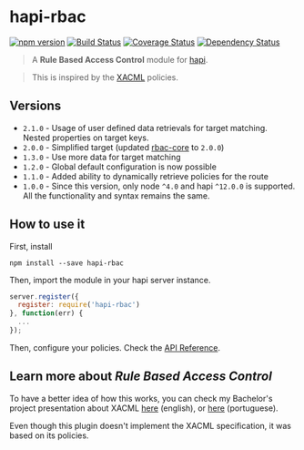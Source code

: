 # hapi-rbac

[![npm version][npm-badge]][npm-url]
[![Build Status][travis-badge]][travis-url]
[![Coverage Status][coveralls-badge]][coveralls-url]
[![Dependency Status][david-badge]][david-url]

> A **Rule Based Access Control** module for [hapi](https://github.com/hapijs/hapi).

> This is inspired by the [XACML](https://en.wikipedia.org/wiki/XACML) policies.

## Versions

* `2.1.0` - Usage of user defined data retrievals for target matching. Nested properties on target keys.
* `2.0.0` - Simplified target (updated [rbac-core](https://github.com/franciscogouveia/rbac-core) to `2.0.0`)
* `1.3.0` - Use more data for target matching
* `1.2.0` - Global default configuration is now possible
* `1.1.0` - Added ability to dynamically retrieve policies for the route
* `1.0.0` - Since this version, only node `^4.0` and hapi `^12.0.0` is supported.
   All the functionality and syntax remains the same.

## How to use it

First, install

```
npm install --save hapi-rbac
```

Then, import the module in your hapi server instance.

```js
server.register({
  register: require('hapi-rbac')
}, function(err) {
  ...
});
```

Then, configure your policies. Check the [API Reference](https://github.com/franciscogouveia/hapi-rbac/blob/master/API.md).


## Learn more about _Rule Based Access Control_

To have a better idea of how this works, you can check my Bachelor's project presentation about XACML
[here](http://helios.av.it.pt/attachments/download/559/_en_XACML.PAPOX.Presentation.pdf) (english),
or [here](http://helios.av.it.pt/attachments/download/557/_pt_XACML.PAPOX.Presentation.pdf) (portuguese).

Even though this plugin doesn't implement the XACML specification, it was based on its policies.

[npm-badge]: https://img.shields.io/npm/v/hapi-rbac.svg
[npm-url]: https://npmjs.com/package/hapi-rbac
[travis-badge]: https://travis-ci.org/franciscogouveia/hapi-rbac.svg?branch=master
[travis-url]: https://travis-ci.org/franciscogouveia/hapi-rbac
[coveralls-badge]:https://coveralls.io/repos/franciscogouveia/hapi-rbac/badge.svg?branch=master&service=github
[coveralls-url]: https://coveralls.io/github/franciscogouveia/hapi-rbac?branch=master
[david-badge]: https://david-dm.org/franciscogouveia/hapi-rbac.svg
[david-url]: https://david-dm.org/franciscogouveia/hapi-rbac
